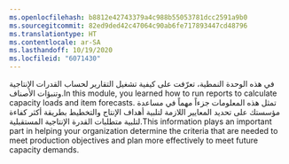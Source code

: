 ```yaml
---
ms.openlocfilehash: b8812e42743379a4c988b55053781dcc2591a9b0
ms.sourcegitcommit: 82ed9ded42c47064c90ab6fe717893447cd48796
ms.translationtype: HT
ms.contentlocale: ar-SA
ms.lasthandoff: 10/19/2020
ms.locfileid: "6071430"
---
```

<span data-ttu-id="3995a-101">في هذه الوحدة النمطية، تعرّفت على كيفية تشغيل التقارير لحساب القدرات الإنتاجية وتنبؤات الأصناف.</span><span class="sxs-lookup"><span data-stu-id="3995a-101">In this module, you learned how to run reports to calculate capacity loads and item forecasts.</span></span> <span data-ttu-id="3995a-102">تمثل هذه المعلومات جزءاً مهماً في مساعدة مؤسستك على تحديد المعايير اللازمة لتلبية أهداف الإنتاج والتخطيط بطريقة أكثر كفاءة لتلبية متطلبات القدرة الإنتاجية المستقبلية.</span><span class="sxs-lookup"><span data-stu-id="3995a-102">This information plays an important part in helping your organization determine the criteria that are needed to meet production objectives and plan more effectively to meet future capacity demands.</span></span>
